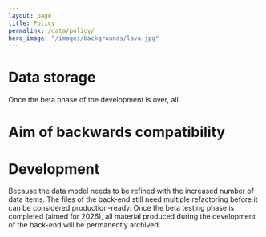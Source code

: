 ```yaml
---
layout: page
title: Policy 
permalink: /data/policy/
hero_image: "/images/backgrounds/lava.jpg"
---
```


# Data storage

Once the beta phase of the development is over, all 

# Aim of backwards compatibility

# Development 

Because the data model needs to be refined with the increased number of data items. The files of the back-end still need multiple refactoring before it can be considered production-ready. Once the beta testing phase is completed (aimed for 2026), all material produced during the development of the back-end will be permanently archived.
